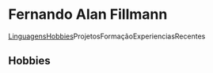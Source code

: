 <h1>Fernando Alan Fillmann</h1>
<a href="#linguagens">Linguagens</a><a href="#hobbies">Hobbies</a><a>Projetos</a><a>Formação</a><a>Experiencias</a><a>Recentes</a>
<section id="linguagens" style="display: none">
    <h2>linguagens</h2>
</section>
<section id="hobbies">
    <h2>Hobbies</h2>
</section>


